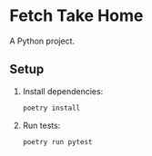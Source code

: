 # Fetch Take Home

A Python project.

## Setup

1. Install dependencies:
   ```bash
   poetry install
   ```

2. Run tests:
   ```bash
   poetry run pytest
   ```
